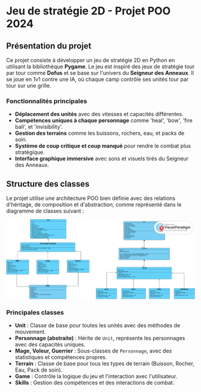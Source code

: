 # Jeu de stratégie 2D - Projet POO 2024

## Présentation du projet

Ce projet consiste à développer un jeu de stratégie 2D en Python en utilisant la bibliothèque **Pygame**. Le jeu est inspiré des jeux de stratégie tour par tour comme **Dofus** et se base sur l'univers du **Seigneur des Anneaux**. Il se joue en 1v1 contre une IA, où chaque camp contrôle ses unités tour par tour sur une grille.

### Fonctionnalités principales

* **Déplacement des unités** avec des vitesses et capacités différentes.
* **Compétences uniques à chaque personnage** comme 'heal', 'bow', 'fire ball', et 'invisibility'.
* **Gestion des terrains** comme les buissons, rochers, eau, et packs de soin.
* **Système de coup critique et coup manqué** pour rendre le combat plus stratégique.
* **Interface graphique immersive** avec sons et visuels tirés du Seigneur des Anneaux.

## Structure des classes

Le projet utilise une architecture POO bien définie avec des relations d'héritage, de composition et d'abstraction, comme représenté dans le diagramme de classes suivant :

![Diagramme de Classes](Diagramme_Classes.jpg)

###  Principales classes

* **Unit** : Classe de base pour toutes les unités avec des méthodes de mouvement.
* **Personnage (abstraite)** : Hérite de `Unit`, représente les personnages avec des capacités uniques.
* **Mage, Voleur, Guerrier** : Sous-classes de `Personnage`, avec des statistiques et compétences propres.
* **Terrain** : Classe de base pour tous les types de terrain (Buisson, Rocher, Eau, Pack de soin).
* **Game** : Contrôle la logique du jeu et l'interaction avec l'utilisateur.
* **Skills** : Gestion des compétences et des interactions de combat.

